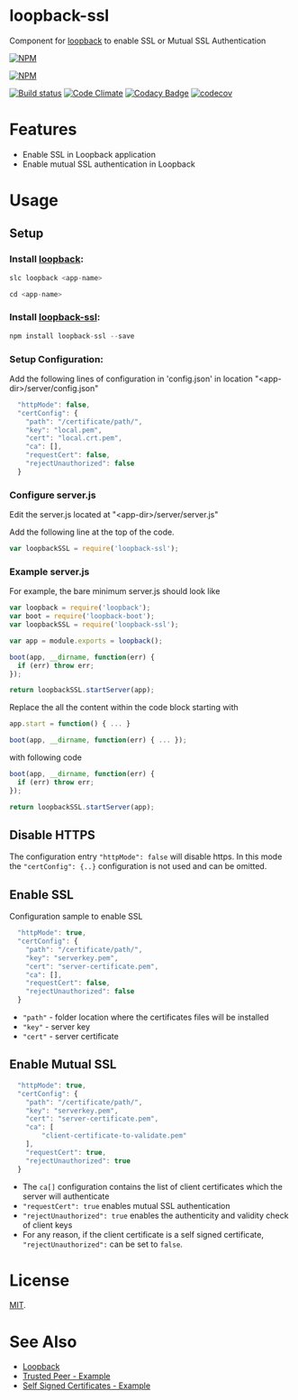 # loopback-ssl

Component for [loopback] to enable SSL or Mutual SSL Authentication

[![NPM](https://nodei.co/npm/loopback-ssl.png?downloads=true)](https://nodei.co/npm/loopback-ssl/) 

[![NPM](https://nodei.co/npm-dl/loopback-ssl.png?months=3&height=3)](https://nodei.co/npm/loopback-ssl/)

[![Build status](https://img.shields.io/travis/yantrashala/loopback-ssl/master.svg?style=flat-square)](https://travis-ci.org/yantrashala/loopback-ssl) [![Code Climate](https://codeclimate.com/github/yantrashala/loopback-ssl/badges/gpa.svg)](https://codeclimate.com/github/yantrashala/loopback-ssl) [![Codacy Badge](https://api.codacy.com/project/badge/Grade/7b2dfc1a296b4caba5f7a1e674133c02)](https://www.codacy.com/app/siddhartha-lahiri/loopback-ssl?utm_source=github.com&amp;utm_medium=referral&amp;utm_content=yantrashala/loopback-ssl&amp;utm_campaign=Badge_Grade) [![codecov](https://codecov.io/gh/yantrashala/loopback-ssl/branch/master/graph/badge.svg)](https://codecov.io/gh/yantrashala/loopback-ssl)


# Features
- Enable SSL in Loopback application
- Enable mutual SSL authentication in Loopback

# Usage

## Setup

### Install [loopback]:
```js
slc loopback <app-name>

cd <app-name>
```

### Install [loopback-ssl]:
```js
npm install loopback-ssl --save
```

### Setup Configuration: 
Add the following lines of configuration in 'config.json' in location "\<app-dir\>/server/config.json"
```js
  "httpMode": false,
  "certConfig": {
    "path": "/certificate/path/",
    "key": "local.pem",
    "cert": "local.crt.pem",
    "ca": [],
    "requestCert": false,
    "rejectUnauthorized": false
  }
```

### Configure server.js
Edit the server.js located at "\<app-dir\>/server/server.js"

Add the following line at the top of the code.
```js
var loopbackSSL = require('loopback-ssl');
```

### Example server.js
For example, the bare minimum server.js should look like
```js
var loopback = require('loopback');
var boot = require('loopback-boot');
var loopbackSSL = require('loopback-ssl');

var app = module.exports = loopback();

boot(app, __dirname, function(err) {
  if (err) throw err;
});

return loopbackSSL.startServer(app);
```

Replace the all the content within the code block starting with 
```js
app.start = function() { ... }

boot(app, __dirname, function(err) { ... });
```

with following code
```js
boot(app, __dirname, function(err) {
  if (err) throw err;
});

return loopbackSSL.startServer(app);
```

## Disable HTTPS
The configuration entry `"httpMode": false` will disable https. In this mode the `"certConfig": {..}` configuration is not used and can be omitted.

## Enable SSL
Configuration sample to enable SSL
```js
  "httpMode": true,
  "certConfig": {
    "path": "/certificate/path/",
    "key": "serverkey.pem",
    "cert": "server-certificate.pem",
    "ca": [],
    "requestCert": false,
    "rejectUnauthorized": false
  }
```
- `"path"` - folder location where the certificates files will be installed
- `"key"` - server key
- `"cert"` - server certificate

## Enable Mutual SSL
```js
  "httpMode": true,
  "certConfig": {
    "path": "/certificate/path/",
    "key": "serverkey.pem",
    "cert": "server-certificate.pem",
    "ca": [
        "client-certificate-to-validate.pem"
    ],
    "requestCert": true,
    "rejectUnauthorized": true
  }
```
- The `ca[]` configuration contains the list of client certificates which the server will authenticate
- `"requestCert": true` enables mutual SSL authentication
- `"rejectUnauthorized": true` enables the authenticity and validity check of client keys
- For any reason, if the client certificate is a self signed certificate, `"rejectUnauthorized":` can be set to `false`.

# License

[MIT](./LICENSE).

# See Also

- [Loopback][loopback]
- [Trusted Peer - Example][trusted_peer]
- [Self Signed Certificates - Example][self_signed]

[loopback]: http://loopback.io
[loopback-ssl]: https://www.npmjs.com/package/loopback-ssl
[trusted_peer]: https://github.com/coolaj86/nodejs-ssl-trusted-peer-example
[self_signed]: https://github.com/coolaj86/nodejs-self-signed-certificate-example
